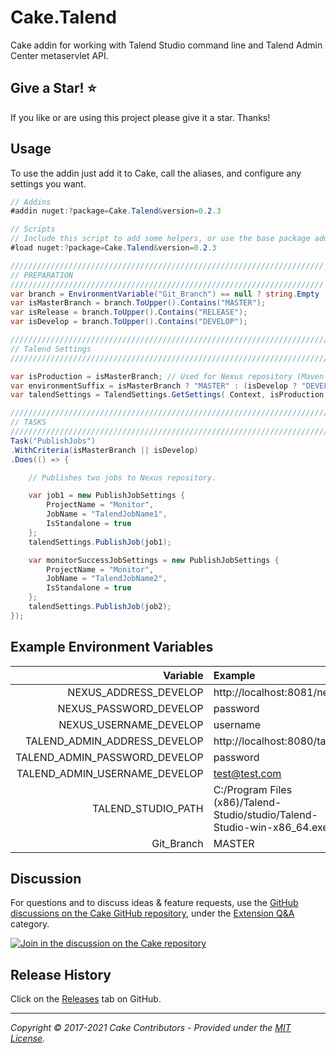 # Cake.Talend

Cake addin for working with Talend Studio command line and Talend Admin Center metaservlet API.

## Give a Star! :star:

If you like or are using this project please give it a star. Thanks!

## Usage

To use the addin just add it to Cake, call the aliases, and configure any settings you want.

```csharp
// Addins
#addin nuget:?package=Cake.Talend&version=0.2.3

// Scripts
// Include this script to add some helpers, or use the base package addin for more customization.
#load nuget:?package=Cake.Talend&version=0.2.3

//////////////////////////////////////////////////////////////////////
// PREPARATION
//////////////////////////////////////////////////////////////////////
var branch = EnvironmentVariable("Git_Branch") == null ? string.Empty : EnvironmentVariable("Git_Branch");
var isMasterBranch = branch.ToUpper().Contains("MASTER");
var isRelease = branch.ToUpper().Contains("RELEASE");
var isDevelop = branch.ToUpper().Contains("DEVELOP");

///////////////////////////////////////////////////////////////////////////////
// Talend Settings
///////////////////////////////////////////////////////////////////////////////

var isProduction = isMasterBranch; // Used for Nexus repository (Maven build convention)
var environmentSuffix = isMasterBranch ? "MASTER" : (isDevelop ? "DEVELOP" : string.Empty); // Suffix to add to environment variables
var talendSettings = TalendSettings.GetSettings( Context, isProduction, environmentSuffix);

///////////////////////////////////////////////////////////////////////////////
// TASKS
///////////////////////////////////////////////////////////////////////////////
Task("PublishJobs")
.WithCriteria(isMasterBranch || isDevelop)
.Does(() => {

    // Publishes two jobs to Nexus repository.

    var job1 = new PublishJobSettings {
        ProjectName = "Monitor",
        JobName = "TalendJobName1",
        IsStandalone = true
    };
    talendSettings.PublishJob(job1);

    var monitorSuccessJobSettings = new PublishJobSettings {
        ProjectName = "Monitor",
        JobName = "TalendJobName2",
        IsStandalone = true
    };
    talendSettings.PublishJob(job2);
});

```

## Example Environment Variables
| Variable | Example
| --:|:-- |
| NEXUS_ADDRESS_DEVELOP | http://localhost:8081/nexus/ |
| NEXUS_PASSWORD_DEVELOP | password |
| NEXUS_USERNAME_DEVELOP | username
| TALEND_ADMIN_ADDRESS_DEVELOP | http://localhost:8080/tac/
| TALEND_ADMIN_PASSWORD_DEVELOP | password
| TALEND_ADMIN_USERNAME_DEVELOP | test@test.com
| TALEND_STUDIO_PATH | C:/Program Files (x86)/Talend-Studio/studio/Talend-Studio-win-x86_64.exe |
| Git_Branch | MASTER |

## Discussion

For questions and to discuss ideas & feature requests, use the [GitHub discussions on the Cake GitHub repository](https://github.com/cake-build/cake/discussions), under the [Extension Q&A](https://github.com/cake-build/cake/discussions/categories/extension-q-a) category.

[![Join in the discussion on the Cake repository](https://img.shields.io/badge/GitHub-Discussions-green?logo=github)](https://github.com/cake-build/cake/discussions)

## Release History

Click on the [Releases](https://github.com/cake-contrib/Cake.Talend/releases) tab on GitHub.

---

_Copyright &copy; 2017-2021 Cake Contributors - Provided under the [MIT License](LICENSE)._
